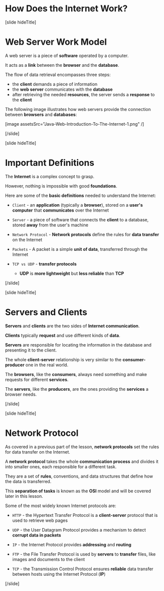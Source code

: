 # How Does the Internet Work?

[slide hideTitle]

# Web Server Work Model

A web server is a piece of **software** operated by a computer.

It acts as a **link** between the **browser** and the **database**.

The flow of data retrieval encompasses three steps:

- the **client** demands a piece of information 
- the **web server** communicates with the **database**
- after retrieving the needed **resources**, the server sends a **response** to the **client**

The following image illustrates how web servers provide the connection between **browsers** and **databases**:

[image assetsSrc="Java-Web-Introduction-To-The-Internet-1.png" /]

[/slide]

[slide hideTitle]

# Important Definitions

The **Internet** is a complex concept to grasp.

However, nothing is impossible with good **foundations**.

Here are some of the **basic definitions** needed to understand the Internet:

- `Client` - an **application** (typically a **browser**), stored on a **user's computer** that **communicates** over the Internet

- `Server` - a piece of software that connects the **client** to a database, stored **away** from the user's machine

- `Network Protocol` - **Network protocols** define the rules for **data transfer** on the Internet

- `Packets` - A packet is a simple **unit of data**, transferred through the Internet

- `TCP vs UDP` - **transfer protocols**
    * **UDP** is **more lightweight** but **less reliable** than **TCP**

[/slide]

[slide hideTitle]

# Servers and Clients

**Servers** and **clients** are the two sides of **Internet communication**.

**Clients** typically **request** and use different kinds of **data**.

**Servers** are responsible for locating the information in the database and presenting it to the client.

The whole **client-server** relationship is very similar to the **consumer-producer** one in the real world.

The **browsers**, like the **consumers**, always need something and make requests for different **services**.

The **servers**, like the **producers**, are the ones providing the **services** a browser needs.

[/slide]

[slide hideTitle]

# Network Protocol

As covered in a previous part of the lesson, **network protocols** set the rules for data transfer on the Internet.

A **network protocol** takes the whole **communication process** and divides it into smaller ones, each responsible for a different task.

They are a set of **rules**, conventions, and data structures that define how the data is transferred.

This **separation of tasks** is known as the **OSI** model and will be covered later in this lesson.

Some of the most widely known Internet protocols are:

- `HTTP` - the Hypertext Transfer Protocol is a **client-server** protocol that is used to retrieve web pages

- `UDP` - the User Datagram Protocol provides a mechanism to detect **corrupt data in packets**

- `IP` - the Internet Protocol provides **addressing** and **routing**

- `FTP` -  the File Transfer Protocol is used by **servers** to **transfer** files, like images and documents to the client

- `TCP` - the Transmission Control Protocol ensures **reliable** data transfer between hosts using the Internet Protocol (**IP**)

[/slide]